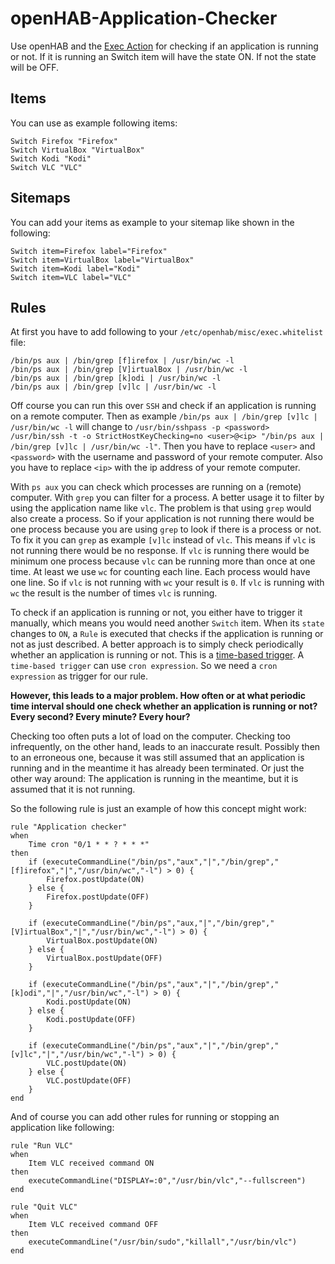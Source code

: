 # openHAB-Application-Checker
Use openHAB and the [Exec Action](https://www.openhab.org/docs/configuration/actions.html#exec-actions) for checking if an application is running or not. If it is running an Switch item will have the state ON. If not the state will be OFF.

## Items

You can use as example following items:

```
Switch Firefox "Firefox"
Switch VirtualBox "VirtualBox"
Switch Kodi "Kodi"
Switch VLC "VLC"
```

## Sitemaps

You can add your items as example to your sitemap like shown in the following:

```
Switch item=Firefox label="Firefox"
Switch item=VirtualBox label="VirtualBox"
Switch item=Kodi label="Kodi"
Switch item=VLC label="VLC"
```

## Rules

At first you have to add following to your `/etc/openhab/misc/exec.whitelist` file:

```
/bin/ps aux | /bin/grep [f]irefox | /usr/bin/wc -l
/bin/ps aux | /bin/grep [V]irtualBox | /usr/bin/wc -l
/bin/ps aux | /bin/grep [k]odi | /usr/bin/wc -l
/bin/ps aux | /bin/grep [v]lc | /usr/bin/wc -l
```

Off course you can run this over `SSH` and check if an application is running on a remote computer. Then as example `/bin/ps aux | /bin/grep [v]lc | /usr/bin/wc -l` will change to `/usr/bin/sshpass -p <password> /usr/bin/ssh -t -o StrictHostKeyChecking=no <user>@<ip> "/bin/ps aux | /bin/grep [v]lc | /usr/bin/wc -l"`. Then you have to replace `<user>` and `<password>` with the username and password of your remote computer. Also you have to replace `<ip>` with the ip address of your remote computer.

With `ps aux` you can check which processes are running on a (remote) computer. With `grep` you can filter for a process. A better usage it to filter by using the application name like `vlc`. The problem is that using `grep` would also create a process. So if your application is not running there would be one process because you are using `grep` to look if there is a process or not. To fix it you can `grep` as example `[v]lc` instead of `vlc`. This means if `vlc` is not running there would be no response. If `vlc` is running there would be minimum one process because `vlc` can be running more than once at one time. At least we use `wc` for counting each line. Each process would have one line. So if `vlc` is not running with `wc` your result is `0`. If `vlc` is running with `wc` the result is the number of times `vlc` is running.

To check if an application is running or not, you either have to trigger it manually, which means you would need another `Switch` item. When its `state` changes to `ON`, a `Rule` is executed that checks if the application is running or not as just described. A better approach is to simply check periodically whether an application is running or not. This is a [time-based trigger](https://www.openhab.org/docs/configuration/rules-dsl.html#time-based-triggers). A `time-based trigger` can use `cron expression`. So we need a `cron expression` as trigger for our rule.

**However, this leads to a major problem. How often or at what periodic time interval should one check whether an application is running or not? Every second? Every minute? Every hour?**

Checking too often puts a lot of load on the computer. Checking too infrequently, on the other hand, leads to an inaccurate result. Possibly then to an erroneous one, because it was still assumed that an application is running and in the meantime it has already been terminated. Or just the other way around: The application is running in the meantime, but it is assumed that it is not running.

So the following rule is just an example of how this concept might work:

```
rule "Application checker"
when
    Time cron "0/1 * * ? * * *"
then
    if (executeCommandLine("/bin/ps","aux","|","/bin/grep","[f]irefox","|","/usr/bin/wc","-l") > 0) {
        Firefox.postUpdate(ON)
    } else {
        Firefox.postUpdate(OFF)
    }
    
    if (executeCommandLine("/bin/ps","aux,"|","/bin/grep","[V]irtualBox","|","/usr/bin/wc","-l") > 0) {
        VirtualBox.postUpdate(ON)
    } else {
        VirtualBox.postUpdate(OFF)
    }
    
    if (executeCommandLine("/bin/ps","aux","|","/bin/grep","[k]odi","|","/usr/bin/wc","-l") > 0) {
        Kodi.postUpdate(ON)
    } else {
        Kodi.postUpdate(OFF)
    }
    
    if (executeCommandLine("/bin/ps","aux","|","/bin/grep","[v]lc","|","/usr/bin/wc","-l") > 0) {
        VLC.postUpdate(ON)
    } else {
        VLC.postUpdate(OFF)
    }
end
```

And of course you can add other rules for running or stopping an application like following:

```
rule "Run VLC"
when
    Item VLC received command ON
then
    executeCommandLine("DISPLAY=:0","/usr/bin/vlc","--fullscreen")
end

rule "Quit VLC"
when
    Item VLC received command OFF
then
    executeCommandLine("/usr/bin/sudo","killall","/usr/bin/vlc")
end
```
